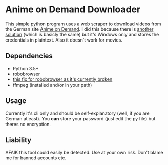 # Anime on Demand Downloader
This simple python program uses a web scraper to download videos from the German site [Anime on Demand](https://www.anime-on-demand.de/).
I did this because there is [another solution](https://github.com/BreakingBread0/AnimeOnDemand-Downloader) (which is basicly the same) but it's Windows only and stores the credentials in plaintext. Also it doesn't work for movies.

## Dependencies
* Python 3.5+
* robobrowser
* [this fix for robobrowser as it's currently broken](https://github.com/jmcarp/robobrowser/pull/94/files)
* ffmpeg (installed and/or in your path)

## Usage
Currently it's cli only and should be self-explanatory (well, if you are German atleast). You **can** store your password (just edit the py file) but theres no encryption.

## Liability
AFAIK this tool could easily be detected. Use at your own risk. Don't blame me for banned accounts etc.
